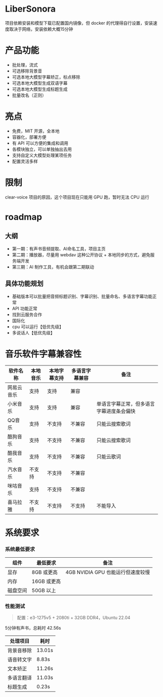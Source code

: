 # LiberSonora

项目依赖安装和模型下载已配置国内镜像，但 docker 的代理得自行设置，安装速度取决于网络，安装依赖大概15分钟

# 产品功能
* 批处理，流式
* 可选移除背景音
* 可选本地大模型字幕矫正，标点移除
* 可选本地大模型生成双语字幕
* 可选本地大模型生成标题生成
* 批量改名（正则）

# 亮点
* 免费，MIT 开源，全本地
* 容器化，部署方便
* 有 API 可以方便的集成和调用
* 各模块独立，可以单独抽出去用
* 支持自定义大模型处理某项任务
* 配置灵活多样

# 限制
clear-voice 项目的原因，这个项目现在只能用 GPU 跑，暂时无法 CPU 运行

# roadmap
## 大纲
* 第一期：有声书音频提取、AI命名工具，项目主页
* 第二期：播放器，尽量用 webdav 这种公开协议 + 本地同步的方式，避免服务端开发
* 第三期：AI 制作工具，有机会跟第二期联动

## 具体功能规划
- 基础版本可以批量把音频标题识别、字幕识别、批量命名、多语言字幕功能正常
- API 功能正常
- 找到云服务合作
- 国际化
- cpu 可以运行【低优先级】
- 多说话人【低优先级】

# 音乐软件字幕兼容性
| 软件名称 | 本地音乐 | 本地字幕支持 | 多语言字幕兼容 | 备注 |
|----------|----------|--------------|----------------|------|
| 网易云音乐 | 支持 | 支持 | 兼容 | |
| 小米音乐 | 支持 | 支持 | 兼容 | 单语言字幕正常，但多语言字幕进度条会偏快 |
| QQ音乐 | 支持 | 不支持 | 不兼容 | 只能云搜索歌词 |
| 酷狗音乐 | 支持 | 不支持 | 不兼容 | 只能云搜索歌词 |
| 酷我音乐 | 支持 | 不支持 | 不兼容 | 只能云歌词 |
| 汽水音乐 | 不支持 | 不支持 | 不兼容 | |
| 咪咕音乐 | 支持 | 不支持 | 不兼容 | |
| 喜马拉雅 | 不支持 | 不支持 | 不支持 | 不能导入 |



# 系统要求
### 系统最低要求

| 组件 | 最低要求 | 备注 |
|------|----------|------|
| 显存 | 8GB 或更高 | 4GB NVIDIA GPU 也能运行但速度较慢 |
| 内存 | 16GB 或更高 | |
| 磁盘空间 | 50GB 以上 | |

### 性能测试

> 配置：e3-1275v5 + 2080ti + 32GB DDR4，Ubuntu 22.04

5分钟有声书，总耗时 42.56s

| 处理项目 | 耗时 |
|----------|---------------------|
| 背景音移除 | 13.01s |
| 语音转文字 | 8.83s |
| 文本矫正 | 11.26s |
| 多语言翻译 | 11.03s |
| 标题生成 | 0.23s |